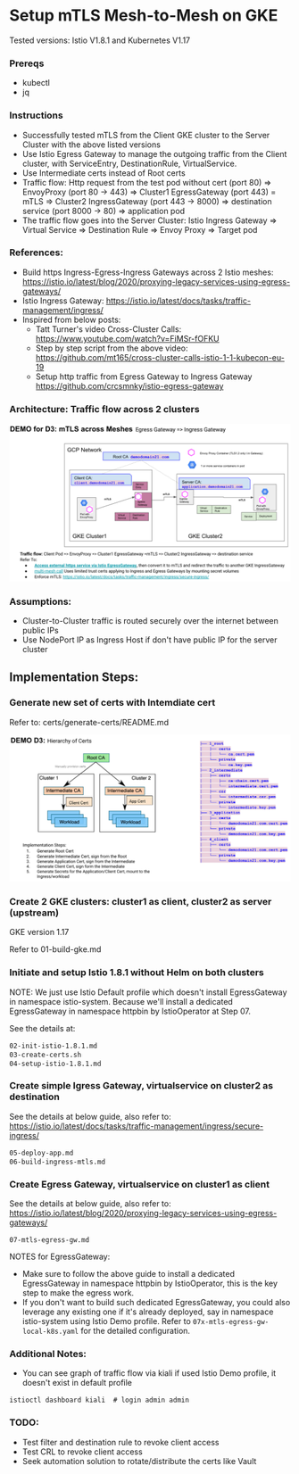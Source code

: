 # Setup mTLS Mesh-to-Mesh on GKE 
Tested versions: Istio V1.8.1 and Kubernetes V1.17

### Prereqs

* kubectl
* jq

### Instructions
* Successfully tested mTLS from the Client GKE cluster to the Server Cluster with the above listed versions
* Use Istio Egress Gateway to manage the outgoing traffic from the Client cluster, with ServiceEntry, DestinationRule, VirtualService.
* Use Intermediate certs instead of Root certs
* Traffic flow: Http request from the test pod without cert (port 80) => EnvoyProxy (port 80 -> 443) => Cluster1 EgressGateway (port 443) = mTLS => Cluster2 IngressGateway (port 443 -> 8000) => destination service (port 8000 -> 80) => application pod 
* The traffic flow goes into the Server Cluster: Istio Ingress Gateway => Virtual Service => Destination Rule => Envoy Proxy => Target pod

### References:
* Build https Ingress-Egress-Ingress Gateways across 2 Istio meshes: https://istio.io/latest/blog/2020/proxying-legacy-services-using-egress-gateways/
* Istio Ingress Gateway: https://istio.io/latest/docs/tasks/traffic-management/ingress/
* Inspired from below posts:
  * Tatt Turner's video Cross-Cluster Calls: https://www.youtube.com/watch?v=FiMSr-fOFKU
  * Step by step script from the above video: https://github.com/mt165/cross-cluster-calls-istio-1-1-kubecon-eu-19
  * Setup http traffic from Egress Gateway to Ingress Gateway https://github.com/crcsmnky/istio-egress-gateway

### Architecture: Traffic flow across 2 clusters

![mTLS Mesh-to-Mesh](mTLSMeshtoMesh.png)

### Assumptions:
* Cluster-to-Cluster traffic is routed securely over the internet between public IPs
* Use NodePort IP as Ingress Host if don't have public IP for the server cluster

## Implementation Steps:

### Generate new set of certs with Intemdiate cert
Refer to: certs/generate-certs/README.md

![Hierarchy of Certs](HierarchyofCerts.png)

### Create 2 GKE clusters: cluster1 as client, cluster2 as server (upstream)
GKE version 1.17

Refer to 01-build-gke.md

### Initiate and setup Istio 1.8.1 without Helm on both clusters

NOTE: We just use Istio Default profile which doesn't install EgressGateway in namespace istio-system. Because we'll install a dedicated EgressGateway in namespace httpbin by IstioOperator at Step 07.

See the details at: 
```
02-init-istio-1.8.1.md
03-create-certs.sh
04-setup-istio-1.8.1.md
```
### Create simple Igress Gateway, virtualservice on cluster2 as destination
See the details at below guide, also refer to: https://istio.io/latest/docs/tasks/traffic-management/ingress/secure-ingress/
```
05-deploy-app.md
06-build-ingress-mtls.md
```


### Create Egress Gateway, virtualservice on cluster1 as client
See the details at below guide, also refer to: https://istio.io/latest/blog/2020/proxying-legacy-services-using-egress-gateways/
```
07-mtls-egress-gw.md
```
NOTES for EgressGateway: 
* Make sure to follow the above guide to install a dedicated EgressGateway in namespace httpbin by IstioOperator, this is the key step to make the egress work.
* If you don't want to build such dedicated EgressGateway, you could also leverage any existing one if it's already deployed, say in namespace istio-system using Istio Demo profile. Refer to `07x-mtls-egress-gw-local-k8s.yaml` for the detailed configuration.



### Additional Notes:

* You can see graph of traffic flow via kiali if used Istio Demo profile, it doesn't exist in default profile
```
istioctl dashboard kiali  # login admin admin
```


### TODO:
* Test filter and destination rule to revoke client access
* Test CRL to revoke client access
* Seek automation solution to rotate/distribute the certs like Vault
